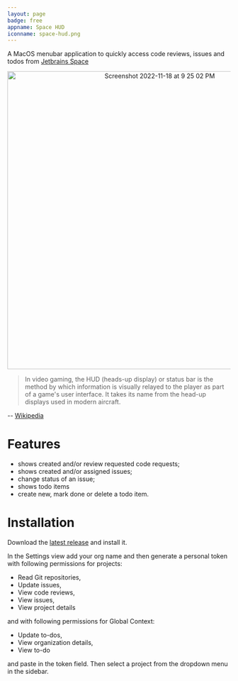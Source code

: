 ```yaml
---
layout: page
badge: free
appname: Space HUD
iconname: space-hud.png
---
```


A MacOS menubar application to quickly access code reviews, issues and todos from [Jetbrains Space](https://www.jetbrains.com/space/)

<p align="center">
  <img width="672" alt="Screenshot 2022-11-18 at 9 25 02 PM" src="https://user-images.githubusercontent.com/9363150/202829994-baa757e2-8cef-411f-8624-852d18fa884c.png">
</p>

>In video gaming, the HUD (heads-up display) or status bar is the method by which information is visually relayed to the player as part of a game's user interface. It takes its name from the head-up displays used in modern aircraft.

 -- [Wikipedia](https://en.wikipedia.org/wiki/HUD_(video_gaming))

# Features

 - shows created and/or review requested code requests;
 - shows created and/or assigned issues;
 - change status of an issue;
 - shows todo items
 - create new, mark done or delete a todo item.

# Installation

Download the [latest release](https://github.com/menubar-apps/Space-HUD/releases) and install it.

In the Settings view add your org name and then generate a personal token with following permissions for projects:
 - Read Git repositories,
 - Update issues,
 - View code reviews,
 - View issues,
 - View project details

and with following permissions for Global Context:

 - Update to-dos,
 - View organization details,
 - View to-do

and paste in the token field. Then select a project from the dropdown menu in the sidebar.
